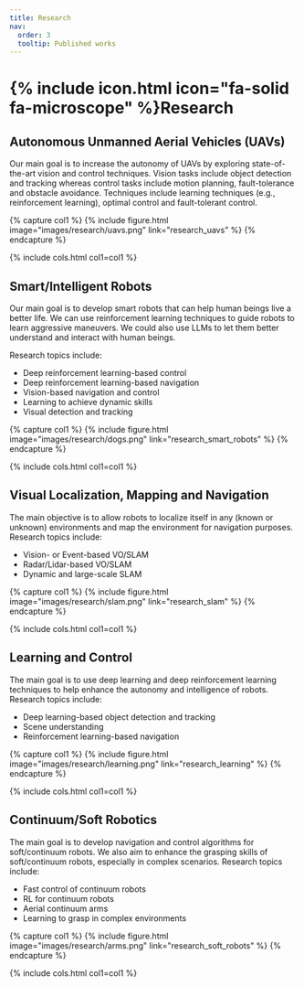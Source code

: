 ```yaml
---
title: Research
nav:
  order: 3
  tooltip: Published works
---
```


# {% include icon.html icon="fa-solid fa-microscope" %}Research

## Autonomous Unmanned Aerial Vehicles (UAVs)

Our main goal is to increase the autonomy of UAVs by exploring state-of-the-art vision and control techniques. Vision tasks include object detection and tracking whereas control tasks include motion planning, fault-tolerance and obstacle avoidance. Techniques include learning techniques  (e.g., reinforcement learning), optimal control and fault-tolerant control.


{% capture col1 %}
{%
  include figure.html
  image="images/research/uavs.png"
  link="research_uavs"
%}
{% endcapture %}

{% include cols.html col1=col1 %}


## Smart/Intelligent Robots

Our main goal is to develop smart robots that can help human beings live a better life. We can use reinforcement learning techniques to guide robots to learn aggressive maneuvers. We could also use LLMs to let them better understand and interact with human beings.

Research topics include:
- Deep reinforcement learning-based control
- Deep reinforcement learning-based navigation
- Vision-based navigation and control
- Learning to achieve dynamic skills
- Visual detection and tracking

{% capture col1 %}
{%
  include figure.html
  image="images/research/dogs.png"
  link="research_smart_robots"
%}
{% endcapture %}

{% include cols.html col1=col1 %}



## Visual Localization, Mapping and Navigation

The main objective is to allow robots to localize itself in any (known or unknown) environments and map the environment for navigation purposes.
Research topics include:

- Vision- or Event-based VO/SLAM
- Radar/Lidar-based VO/SLAM
- Dynamic and large-scale SLAM

{% capture col1 %}
{%
  include figure.html
  image="images/research/slam.png"
  link="research_slam"
%}
{% endcapture %}

{% include cols.html col1=col1 %}


## Learning and Control

The main goal is to use deep learning and deep reinforcement learning techniques to help enhance the autonomy and intelligence of robots.
Research topics include:

- Deep learning-based object detection and tracking
- Scene understanding
- Reinforcement learning-based navigation

{% capture col1 %}
{%
  include figure.html
  image="images/research/learning.png"
  link="research_learning"
%}
{% endcapture %}

{% include cols.html col1=col1 %}


## Continuum/Soft Robotics

The main goal is to develop navigation and control algorithms for soft/continuum robots. We also aim to enhance the grasping skills of soft/continuum robots, especially in complex scenarios.
Research topics include: 

- Fast control of continuum robots
- RL for continuum robots
- Aerial continuum arms
- Learning to grasp in complex environments

{% capture col1 %}
{%
  include figure.html
  image="images/research/arms.png"
  link="research_soft_robots"
%}
{% endcapture %}

{% include cols.html col1=col1 %}
